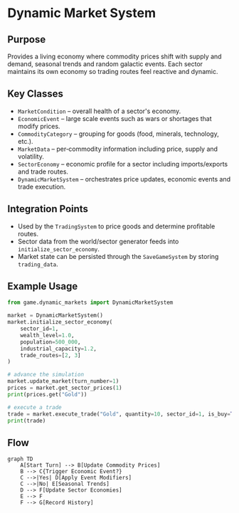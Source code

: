 # Dynamic Market System

## Purpose
Provides a living economy where commodity prices shift with supply and demand, seasonal trends and random galactic events.  Each sector maintains its own economy so trading routes feel reactive and dynamic.

## Key Classes
- `MarketCondition` – overall health of a sector's economy.
- `EconomicEvent` – large scale events such as wars or shortages that modify prices.
- `CommodityCategory` – grouping for goods (food, minerals, technology, etc.).
- `MarketData` – per‑commodity information including price, supply and volatility.
- `SectorEconomy` – economic profile for a sector including imports/exports and trade routes.
- `DynamicMarketSystem` – orchestrates price updates, economic events and trade execution.

## Integration Points
- Used by the `TradingSystem` to price goods and determine profitable routes.
- Sector data from the world/sector generator feeds into `initialize_sector_economy`.
- Market state can be persisted through the `SaveGameSystem` by storing `trading_data`.

## Example Usage
```python
from game.dynamic_markets import DynamicMarketSystem

market = DynamicMarketSystem()
market.initialize_sector_economy(
    sector_id=1,
    wealth_level=1.0,
    population=500_000,
    industrial_capacity=1.2,
    trade_routes=[2, 3]
)

# advance the simulation
market.update_market(turn_number=1)
prices = market.get_sector_prices(1)
print(prices.get("Gold"))

# execute a trade
trade = market.execute_trade("Gold", quantity=10, sector_id=1, is_buy=True)
print(trade)
```

## Flow
```mermaid
graph TD
    A[Start Turn] --> B[Update Commodity Prices]
    B --> C{Trigger Economic Event?}
    C -->|Yes| D[Apply Event Modifiers]
    C -->|No| E[Seasonal Trends]
    D --> F[Update Sector Economies]
    E --> F
    F --> G[Record History]
```

